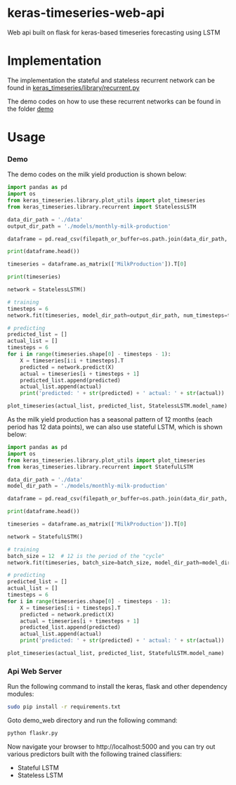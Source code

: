 # keras-timeseries-web-api

Web api built on flask for keras-based timeseries forecasting using LSTM

# Implementation

The implementation the stateful and stateless recurrent network can be found in 
[keras_timeseries/library/recurrent.py](keras_timeseries/library/recurrent.py)

The demo codes on how to use these recurrent networks can be found in the folder
[demo](demo)

# Usage

### Demo

The demo codes on the milk yield production is shown below:

```python
import pandas as pd
import os
from keras_timeseries.library.plot_utils import plot_timeseries
from keras_timeseries.library.recurrent import StatelessLSTM

data_dir_path = './data'
output_dir_path = './models/monthly-milk-production'

dataframe = pd.read_csv(filepath_or_buffer=os.path.join(data_dir_path, 'monthly-milk-production-pounds-p.csv'), sep=',')

print(dataframe.head())

timeseries = dataframe.as_matrix(['MilkProduction']).T[0]

print(timeseries)

network = StatelessLSTM()

# training 
timesteps = 6
network.fit(timeseries, model_dir_path=output_dir_path, num_timesteps=timesteps)

# predicting
predicted_list = []
actual_list = []
timesteps = 6
for i in range(timeseries.shape[0] - timesteps - 1):
    X = timeseries[i:i + timesteps].T
    predicted = network.predict(X)
    actual = timeseries[i + timesteps + 1]
    predicted_list.append(predicted)
    actual_list.append(actual)
    print('predicted: ' + str(predicted) + ' actual: ' + str(actual))

plot_timeseries(actual_list, predicted_list, StatelessLSTM.model_name)
```

As the milk yield production has a seasonal pattern of 12 months (each period has 12 data points), we
can also use stateful LSTM, which is shown below:

```python
import pandas as pd
import os
from keras_timeseries.library.plot_utils import plot_timeseries
from keras_timeseries.library.recurrent import StatefulLSTM

data_dir_path = './data'
model_dir_path = './models/monthly-milk-production'

dataframe = pd.read_csv(filepath_or_buffer=os.path.join(data_dir_path, 'monthly-milk-production-pounds-p.csv'), sep=',')

print(dataframe.head())

timeseries = dataframe.as_matrix(['MilkProduction']).T[0]

network = StatefulLSTM()

# training
batch_size = 12  # 12 is the period of the "cycle"
network.fit(timeseries, batch_size=batch_size, model_dir_path=model_dir_path, num_timesteps=6)

# predicting
predicted_list = []
actual_list = []
timesteps = 6
for i in range(timeseries.shape[0] - timesteps - 1):
    X = timeseries[:i + timesteps].T
    predicted = network.predict(X)
    actual = timeseries[i + timesteps + 1]
    predicted_list.append(predicted)
    actual_list.append(actual)
    print('predicted: ' + str(predicted) + ' actual: ' + str(actual))

plot_timeseries(actual_list, predicted_list, StatefulLSTM.model_name)
```


### Api Web Server

Run the following command to install the keras, flask and other dependency modules:

```bash
sudo pip install -r requirements.txt
```

Goto demo_web directory and run the following command:

```bash
python flaskr.py
```

Now navigate your browser to http://localhost:5000 and you can try out various predictors built with the following
trained classifiers:

* Stateful LSTM
* Stateless LSTM

